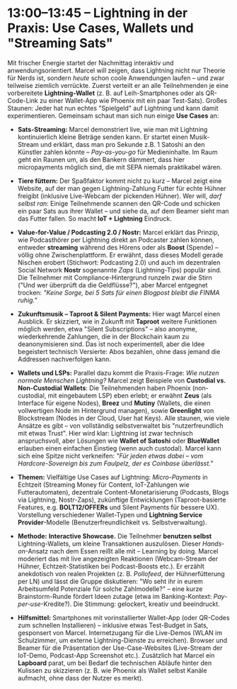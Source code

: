 # 13:00–13:45 – Lightning in der Praxis: Use Cases, Wallets und "Streaming Sats"
Mit frischer Energie startet der Nachmittag interaktiv und anwendungsorientiert. Marcel will zeigen, dass Lightning nicht nur Theorie für Nerds ist, sondern *heute* schon coole Anwendungen laufen – und zwar teilweise ziemlich verrückte. Zuerst verteilt er an alle Teilnehmenden je eine vorbereitete **Lightning-Wallet** (z. B. auf Leih-Smartphones oder als QR-Code-Link zu einer Wallet-App wie Phoenix mit ein paar Test-Sats). Großes Staunen: Jeder hat nun echtes "Spielgeld" auf Lightning und kann damit experimentieren. Gemeinsam schaut man sich nun einige **Use Cases** an:

- **Sats-Streaming:** Marcel demonstriert live, wie man mit Lightning kontinuierlich kleine Beträge senden kann. Er startet einen Musik-Stream und erklärt, dass man pro Sekunde z.B. 1 Satoshi an den Künstler zahlen könnte – *Pay-as-you-go* für Medieninhalte. Im Raum geht ein Raunen um, als den Bankern dämmert, dass hier micropayments möglich sind, die mit SEPA niemals praktikabel wären.
- **Tiere füttern:** Der Spaßfaktor kommt nicht zu kurz – Marcel zeigt eine Website, auf der man gegen Lightning-Zahlung Futter für echte Hühner freigibt (inklusive Live-Webcam der pickenden Hühner). Wer will, *darf selbst ran*: Einige Teilnehmende scannen den QR-Code und schicken ein paar Sats aus ihrer Wallet – und siehe da, auf dem Beamer sieht man das Futter fallen. So macht **IoT + Lightning** Eindruck.
- **Value-for-Value / Podcasting 2.0 / Nostr:** Marcel erklärt das Prinzip, wie Podcasthörer per Lightning direkt an Podcaster zahlen können, entweder **streaming** während des Hörens oder als **Boost** (Spende) – völlig ohne Zwischenplattform. Er erwähnt, dass dieses Modell gerade Nischen erobert (Stichwort: Podcasting 2.0) und auch im dezentralen Social Network **Nostr** sogenannte *Zaps* (Lightning-Tips) populär sind. Die Teilnehmer mit Compliance-Hintergrund runzeln zwar die Stirn ("Und wer überprüft da die Geldflüsse?"), aber Marcel entgegnet trocken: *"Keine Sorge, bei 5 Sats für einen Blogpost bleibt die FINMA ruhig."*
- **Zukunftsmusik – Taproot & Silent Payments:** Hier wagt Marcel einen Ausblick. Er skizziert, wie in Zukunft mit **Taproot** weitere Funktionen möglich werden, etwa "Silent Subscriptions" – also anonyme, wiederkehrende Zahlungen, die in der Blockchain kaum zu deanonymisieren sind. Das ist noch experimentell, aber die Idee begeistert technisch Versierte: Abos bezahlen, ohne dass jemand die Addressen nachverfolgen kann.
- **Wallets und LSPs:** Parallel dazu kommt die Praxis-Frage: *Wie nutzen normale Menschen Lightning?* Marcel zeigt Beispiele von **Custodial vs. Non-Custodial Wallets**: Die Teilnehmenden haben Phoenix (non-custodial, mit eingebautem LSP) eben erlebt; er erwähnt **Zeus** (als Interface für eigene Nodes), **Breez** und **Mutiny** (Wallets, die einen vollwertigen Node im Hintergrund managen), sowie **Greenlight** von Blockstream (Nodes in der Cloud, User hat Keys). Alle staunen, wie viele Ansätze es gibt – von vollständig selbstverwaltet bis "nutzerfreundlich mit etwas Trust". Hier wird klar: Lightning ist zwar technisch anspruchsvoll, aber Lösungen wie **Wallet of Satoshi** oder **BlueWallet** erlauben einen einfachen Einstieg (wenn auch custodal). Marcel kann sich eine Spitze nicht verkneifen: *"Für jeden etwas dabei – vom Hardcore-Sovereign bis zum Faulpelz, der es Coinbase überlässt."*

- **Themen:** Vielfältige Use Cases auf Lightning: *Micro-Payments* in Echtzeit (Streaming Money für Content, IoT-Zahlungen wie Futterautomaten), dezentrale Content-Monetarisierung (Podcasts, Blogs via Lightning, Nostr-Zaps), zukünftige Entwicklungen (Taproot-basierte Features, e.g. **BOLT12/OFFERs** und Silent Payments für bessere UX). Vorstellung verschiedener Wallet-Typen und **Lightning Service Provider**-Modelle (Benutzerfreundlichkeit vs. Selbstverwaltung).
- **Methode:** **Interactive Showcase.** Die Teilnehmer **benutzen selbst** Lightning-Wallets, um kleine Transaktionen auszulösen. Dieser *Hands-on*-Ansatz nach dem Essen reißt alle mit – Learning by doing. Marcel moderiert das mit live angezeigten Reaktionen (Webcam-Stream der Hühner, Echtzeit-Statistiken bei Podcast-Boosts etc.). Er erzählt anekdotisch von realen Projekten (z. B. *Pollofeed*, der Hühnerfütterung per LN) und lässt die Gruppe diskutieren: "Wo seht ihr in eurem Arbeitsumfeld Potenziale für solche Zahlmodelle?" – eine kurze Brainstorm-Runde fördert Ideen zutage (etwa im Banking-Kontext: *Pay-per-use*-Kredite?). Die Stimmung: gelockert, kreativ und beeindruckt.
- **Hilfsmittel:** Smartphones mit vorinstallierter Wallet-App (oder QR-Codes zum schnellen Installieren) – inklusive etwas Test-Budget in Sats, gesponsert von Marcel. Internetzugang für die Live-Demos (WLAN im Schulzimmer, um externe Lightning-Dienste zu erreichen). Browser und Beamer für die Präsentation der Use-Case-Websites (Live-Stream der IoT-Demo, Podcast-App Screenshot etc.). Zusätzlich hat Marcel ein **Lapboard** parat, um bei Bedarf die technischen Abläufe hinter den Kulissen zu skizzieren (z. B. wie Phoenix als Wallet selbst Kanäle aufmacht, ohne dass der Nutzer es merkt). 